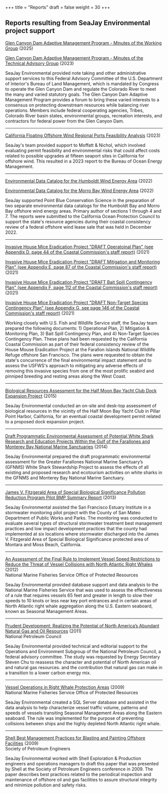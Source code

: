 +++
title = "Reports"
draft = false
weight = 30
+++

## Reports resulting from SeaJay Environmental project support

[Glen Canyon Dam Adaptive Management Program - Minutes of the Working Group](https://www.usbr.gov/uc/progact/amp/amwg/2024-08-22-amwg-meeting/20240822-AMWGMeeting-Minutes-508-AMWQD.pdf) (2025)

[Glen Canyon Dam Adaptive Management Program - Minutes of the Technical Advisory Group](https://www.usbr.gov/uc/progact/amp/twg/2023-04-13-twg-meeting/20230413-TWGMeeting-FinalMeetingMinutes-508-UCRO.pdf) (2023)

SeaJay Environmental provided note taking and other administrative support services to this Federal Advisory Committee of the U.S. Department of Interior's Bureau of Land Management, which is mandated by Congress to operate the Glen Canyon Dam and regulate the Colorado River to meet the many and varied statutory goals. The Glen Canyon Dam Adaptive Management Program provides a forum to bring these varied interests to a consensus on protecting downstream resources while balancing river operations. Members include federal cooperating agencies, Tribes, Colorado River basin states, environmental groups, recreation interests, and contractors for federal power from the Glen Canyon Dam.
___

[California Floating Offshore Wind Regional Ports Feasibility Analysis](https://www.boem.gov/sites/default/files/documents/regions/pacific-ocs-region/BOEM-2023-038.pdf#:~:text=The%20purpose%20of%20this%20report%20is%20to%20further,Ports%20Assessment%2C%20BOEM%202023-010%20%28Moffatt%20%26%20Nichol%202023%29) (2023)

SeaJay's team provided support to Moffatt & Nichol, which involved evaluating permit feasibility and environmental risks that could affect costs related to possible upgrades at fifteen seaport sites in California for offshore wind. This resulted in a 2023 report to the Bureau of Ocean Energy Management.

___

[Environmental Data Catalog for the Humboldt Wind Energy Area](https://www.pointblue.org/tools-and-guidance/research/environmental-catalog-for-the-humboldt-wind-area/) (2022)

[Environmental Data Catalog for the Morro Bay Wind Energy Area](https://www.pointblue.org/tools-and-guidance/research/environmental-data-catalog-for-the-morro-bay-wind-energy-area/) (2022)

SeaJay supported Point Blue Conservation Science in the preparation of two separate environmental data catalogs for the Humboldt Bay and Morro Bay offshore wind energy areas. Primary author of sections 1 through 4 and 7. The reports were submitted to the California Ocean Protection Council to support the state's resource agencies during their coastal consistency review of a federal offshore wind lease sale that was held in December 2022. 

___


[Invasive House Mice Eradication Project "DRAFT Operatoinal Plan" (see Appendix D, page 44 of the Coastal Commission's staff report)](https://documents.coastal.ca.gov/reports/2021/12/Th11b/Th11b-12-2021-appendices.pdf) (2021)

[Invasive House Mice Eradication Project "DRAFT Mitigation and Monitoring Plan" (see Appendix E, page 87 of the Coastal Commission's staff report)](https://documents.coastal.ca.gov/reports/2021/12/Th11b/Th11b-12-2021-appendices.pdf) (2021)

[Invasive House Mice Eradication Project "DRAFT Bait Spill Contingency Plan" (see Appendix F, page 112 of the Coastal Commission's staff report)](https://documents.coastal.ca.gov/reports/2021/12/Th11b/Th11b-12-2021-appendices.pdf) (2021)

[Invasive House Mice Eradication Project "DRAFT Non-Target Species Contingency Plan" (see Appendix G, see page 146 of the Coastal Commission's staff report)](https://documents.coastal.ca.gov/reports/2021/12/Th11b/Th11b-12-2021-appendices.pdf) (2021)

Working closely with U.S. Fish and Wildlife Service staff, the SeaJay team prepared the following documents: 1) Operational Plan, 2) Mitigation & Monitoring Plan, 3) Bait Spill Contingency Plan, and 4) Non-Target Species Contingency Plan. These plans had been requested by the California Coastal Commission as part of their federal consistency review of the House Mouse Eradication Project at the Farallon Islands National Wildlife Refuge offshore San Francisco. The plans were requested to obtain the state's concurrence of the final environmental impact statement and to assess the USFWS's approach to mitigating any adverse effects of removing this invasive species from one of the most prolific seabird and pinniped breeding and resting areas along the West Coast.

___

[Biological Resources Assessment for the Half Moon Bay Yacht Club Dock 
Expansion Project](https://smharbor.specialdistrict.org/files/3cb8f6bc3/2016_10_05_HMBYC_Dock_Expansion_Project_Biological%20Assessment_6-10-16.pdf) (2015)

SeaJay Environmental conducted an on-site and desk-top assessment of 
biological resources in the vicinity of the Half Moon Bay Yacht Club in 
Pillar Point Harbor, California, for an eventual coastal development permit 
related to a proposed dock expansion project. 


___


[Draft Programmatic Environmental Assessment of Potential White Shark 
Research and Education Projects Within the Gulf of the Farallones and 
Monterey Bay National Marine 
Sanctuaries](http://farallones.noaa.gov/eco/sharks/pdf/GFNMS_Draft_White_SharkPEA_3-24-14.pdf) 
(2014) 

SeaJay Environmental prepared the draft programmatic environmental 
assessment for the Greater Farallones National Marine Sanctuary’s (GFNMS) 
White Shark Stewardship Project to assess the effects of all existing and 
proposed research and ecotourism activities on white sharks in the GFNMS 
and Monterey Bay National Marine Sanctuary.
___

[James V. Fitzgerald Area of Special Biological Significance Pollution Reduction Program Pilot BMP Summary Report](http://smchealth.org/sites/default/files/docs/EHS/Pilot_Phase_Fitz_Report_130328_final.pdf) (2013)

SeaJay Environmental assisted the San Francisco Estuary Institute in a 
stormwater monitoring pilot project with the County of San Mateo Department of 
Public Works and Parks. The monitoring was conducted to evaluate several 
types of structural stormwater treatment best management practices and low 
impact development practices that the county had implemented at six 
locations where stormwater discharged into the James V. 
Fitzgerald Area of Special Biological Significance protected area of Montara and Moss 
Beach, California.
___

[An Assessment of the Final Rule to Implement Vessel Speed Restrictions to 
Reduce the Threat of Vessel Collisions with North Atlantic Right 
Whales](http://www.nmfs.noaa.gov/pr/pdfs/shipstrike/assessment_nmfsopr48.pdf) 
(2012)<br>
National Marine Fisheries Service Office of Protected Resources

SeaJay Environmental provided database support and data analysis to the 
National Marine Fisheries Service that was used to assess the effectiveness 
of a rule that requires vessels 65 feet and greater in length to slow their 
speeds to 10 knots or less near key port entrances and in certain areas of 
North Atlantic right whale aggregation along the U.S. Eastern seaboard, 
known as Seasonal Management Areas. 
___

[Prudent Development: Realizing the Potential of North America’s Abundant 
Natural Gas and Oil 
Resources](http://www.npc.org/reports/NARD/NARD_Ops-Environment.pdf) 
(2011)<br>
National Petroleum Council

SeaJay Environmental provided technical and editorial support to the 
Operations and Environment Subgroup of the National Petroleum Council, a 
federal advisory committee. The study was requested by Energy Secretary 
Steven Chu to reassess the character and potential of North American oil 
and natural gas resources. and the contribution that natural gas can make 
in a transition to a lower carbon energy mix.
___

[Vessel Operations in Right Whale Protection 
Areas](http://www.nmfs.noaa.gov/pr/pdfs/shipstrike/opr44.pdf) 
(2009)<br>
National Marine Fisheries Service Office of Protected Resources

SeaJay Environmental created a SQL Server database and assisted in the data 
analysis to help characterize vessel traffic volume, patterns and speeds of 
vessels transiting Seasonal Management Areas along the Eastern seaboard. 
The rule was implemented for the purpose of preventing collisions between 
ships and the highly depleted North Atlantic right whale. 
___

[Shell Best Management Practices for Blasting and Painting Offshore 
Facilities](https://www.onepetro.org/conference-paper/SPE-121052-MS) 
(2009)<br>
Society of Petroleum Engineers

SeaJay Environmental worked with Shell Exploration & Production engineers 
and operations managers to draft this paper that was presented by Shell at 
the Society of Petroleum Engineers conference in 2009. The paper describes 
best practices related to the periodical inspection and maintenance of 
offshore oil and gas facilities to assure structural integrity and minimize 
pollution and safety risks.

